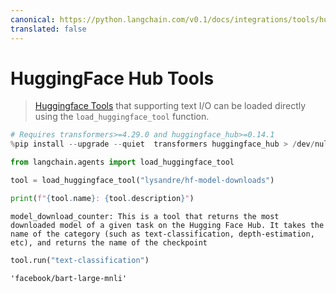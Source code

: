 ```yaml
---
canonical: https://python.langchain.com/v0.1/docs/integrations/tools/huggingface_tools
translated: false
---
```


# HuggingFace Hub Tools

>[Huggingface Tools](https://huggingface.co/docs/transformers/v4.29.0/en/custom_tools) that supporting text I/O can be
loaded directly using the `load_huggingface_tool` function.

```python
# Requires transformers>=4.29.0 and huggingface_hub>=0.14.1
%pip install --upgrade --quiet  transformers huggingface_hub > /dev/null
```

```python
from langchain.agents import load_huggingface_tool

tool = load_huggingface_tool("lysandre/hf-model-downloads")

print(f"{tool.name}: {tool.description}")
```

```output
model_download_counter: This is a tool that returns the most downloaded model of a given task on the Hugging Face Hub. It takes the name of the category (such as text-classification, depth-estimation, etc), and returns the name of the checkpoint
```

```python
tool.run("text-classification")
```

```output
'facebook/bart-large-mnli'
```